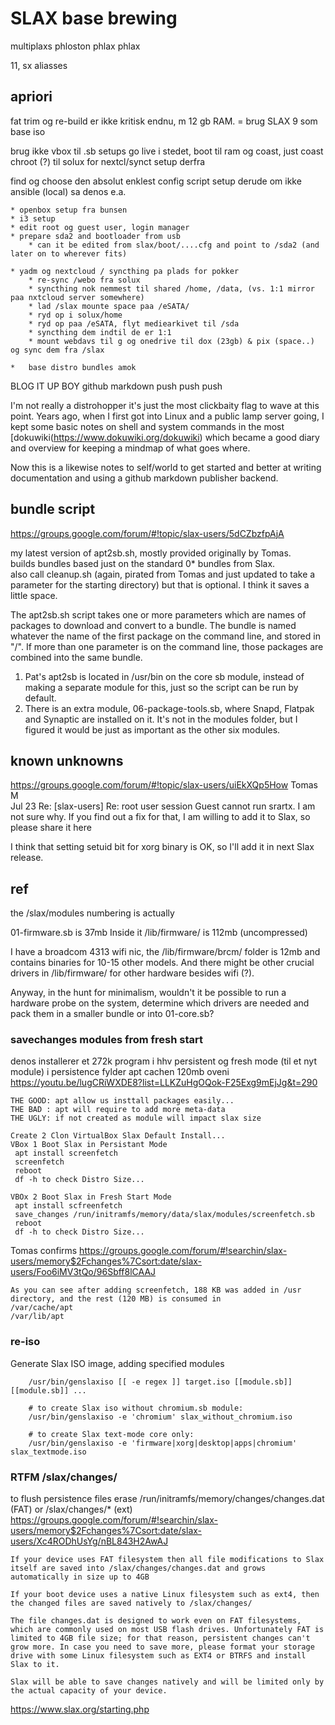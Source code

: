SLAX base brewing
=================
multiplaxs
phloston phlax
phlax

11, sx  aliasses

## apriori 

fat trim og re-build er ikke kritisk endnu, m 12 gb RAM.
= brug SLAX 9 som base iso

brug ikke vbox til .sb setups
go live i stedet, boot til ram og coast, just coast
chroot (?) til solux for nextcl/synct setup derfra

find og choose den absolut enklest config script setup derude
om ikke ansible (local) sa denos e.a.

	* openbox setup fra bunsen 
	* i3 setup
	* edit root og guest user, login manager
	* prepare sda2 and bootloader from usb
		* can it be edited from slax/boot/....cfg and point to /sda2 (and later on to wherever fits)
	
	* yadm og nextcloud / syncthing pa plads for pokker
		* re-sync /webo fra solux
		* syncthing nok nemmest til shared /home, /data, (vs. 1:1 mirror paa nxtcloud server somewhere)
		* lad /slax mounte space paa /eSATA/
		* ryd op i solux/home 
		* ryd op paa /eSATA, flyt mediearkivet til /sda
		* syncthing dem indtil de er 1:1
		* mount webdavs til g og onedrive til dox (23gb) & pix (space..) og sync dem fra /slax

	* 	base distro bundles amok

BLOG IT UP BOY
github markdown push push push

I'm not really a distrohopper it's just the most clickbaity flag to wave at this point. Years ago, when I first got into Linux and a public lamp server going, I kept some basic notes on shell and system commands in the most [dokuwiki(https://www.dokuwiki.org/dokuwiki) which became a good diary and overview for keeping a mindmap of what goes where.

Now this is a likewise notes to self/world to get started and better at writing documentation and using a github markdown publisher backend.


	
	
## bundle script
https://groups.google.com/forum/#!topic/slax-users/5dCZbzfpAjA

my latest version of apt2sb.sh, mostly provided originally by Tomas.  
builds bundles based just on the standard 0* bundles from Slax.  
also call cleanup.sh (again, pirated from Tomas and just updated to take a parameter for the starting directory) but that is optional.  I think it saves a little space.

The apt2sb.sh script takes one or more parameters which are names of packages to download and convert to a bundle.  The bundle is named whatever the name of the first package on the command line, and stored in "/".  If more than one parameter is on the command line, those packages are combined  into the same bundle.

1. Pat's apt2sb is located in /usr/bin on the core sb module, instead of making a separate module for this, just so the script can be run by default.
2. There is an extra module, 06-package-tools.sb, where Snapd, Flatpak and Synaptic are installed on it. It's not in the modules folder, but I figured it would be just as important as the other six modules.

## known unknowns

https://groups.google.com/forum/#!topic/slax-users/uiEkXQp5How
Tomas M 	
Jul 23
Re: [slax-users] Re: root user session
Guest cannot run srartx.
I am not sure why.
If you find out a fix for that, I am willing to add it to Slax, so please share it here

I think that setting setuid bit for xorg binary is OK, so I'll add it in next Slax release. 

## ref

the /slax/modules numbering is actually

01-firmware.sb is 37mb
Inside it /lib/firmware/ is 112mb (uncompressed)

I have a broadcom 4313 wifi nic, the /lib/firmware/brcm/ folder is 12mb and contains binaries for 10-15 other models. And there might be other crucial drivers in /lib/firmware/ for other hardware besides wifi (?).

Anyway, in the hunt for minimalism, wouldn't it be possible to run a hardware probe on the system, determine which drivers are needed and pack them in a smaller bundle or into 01-core.sb?



### savechanges modules from fresh start

denos installerer et 272k program i hhv persistent og fresh mode (til et nyt module)
i persistence fylder apt cachen 120mb oveni
https://youtu.be/lugCRiWXDE8?list=LLKZuHgOQok-F25Exg9mEjJg&t=290

	THE GOOD: apt allow us insttall packages easily...
	THE BAD : apt will require to add more meta-data
	THE UGLY: if not created as module will impact slax size

	Create 2 Clon VirtualBox Slax Default Install...
	VBox 1 Boot Slax in Persistant Mode
	 apt install screenfetch
	 screenfetch
	 reboot
	 df -h to check Distro Size...
	
	VBOx 2 Boot Slax in Fresh Start Mode
	 apt install scfreenfetch
	 save_changes /run/initramfs/memory/data/slax/modules/screenfetch.sb
	 reboot
	 df -h to check Distro Size...

Tomas confirms https://groups.google.com/forum/#!searchin/slax-users/memory$2Fchanges%7Csort:date/slax-users/Foo6iMV3tQo/96Sbff8lCAAJ

	As you can see after adding screenfetch, 188 KB was added in /usr directory, and the rest (120 MB) is consumed in
	/var/cache/apt
	/var/lib/apt

### re-iso
Generate Slax ISO image, adding specified modules

        /usr/bin/genslaxiso [[ -e regex ]] target.iso [[module.sb]] [[module.sb]] ...

        # to create Slax iso without chromium.sb module:
        /usr/bin/genslaxiso -e 'chromium' slax_without_chromium.iso

        # to create Slax text-mode core only:
        /usr/bin/genslaxiso -e 'firmware|xorg|desktop|apps|chromium' slax_textmode.iso

### RTFM /slax/changes/

to flush persistence files erase /run/initramfs/memory/changes/changes.dat (FAT) or /slax/changes/* (ext)
https://groups.google.com/forum/#!searchin/slax-users/memory$2Fchanges%7Csort:date/slax-users/Xc4RODhUsYg/nBL843H2AwAJ

	If your device uses FAT filesystem then all file modifications to Slax itself are saved into /slax/changes/changes.dat and grows automatically in size up to 4GB
	
	If your boot device uses a native Linux filesystem such as ext4, then the changed files are saved natively to /slax/changes/
	
	The file changes.dat is designed to work even on FAT filesystems, which are commonly used on most USB flash drives. Unfortunately FAT is limited to 4GB file size; for that reason, persistent changes can't grow more. In case you need to save more, please format your storage drive with some Linux filesystem such as EXT4 or BTRFS and install Slax to it. 
	
	Slax will be able to save changes natively and will be limited only by the actual capacity of your device. 
https://www.slax.org/starting.php
